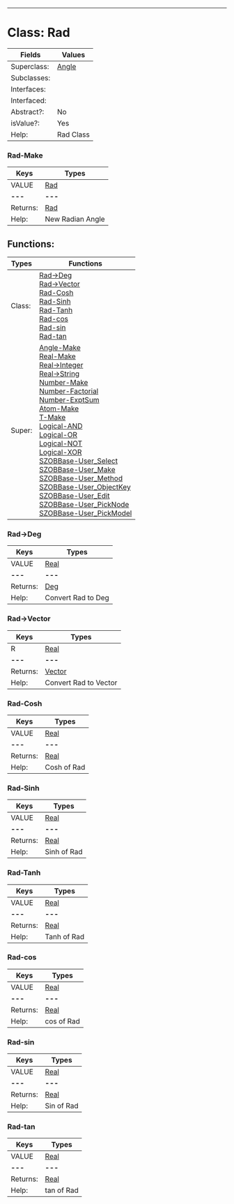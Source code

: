 ---------

# Class:	Rad

| Fields | Values |
| --------- | --------- |
| Superclass: | [Angle](Angle.html) |
| Subclasses: |  |
| Interfaces: |  |
| Interfaced: |  |
| Abstract?: | No |
| isValue?: | Yes |
| Help: | Rad Class |

### Rad-Make

| Keys | Types |
| --------- | --------- |
| VALUE | [Rad](Rad.html) |
| **---** | **---** |
| Returns: | [Rad](Rad.html) |
| Help: | New Radian Angle |


## Functions:

| Types | Functions |
| --------- | --------- |
| Class: | [Rad->Deg](#Rad->Deg) <br> [Rad->Vector](#Rad->Vector) <br> [Rad-Cosh](#Rad-Cosh) <br> [Rad-Sinh](#Rad-Sinh) <br> [Rad-Tanh](#Rad-Tanh) <br> [Rad-cos](#Rad-cos) <br> [Rad-sin](#Rad-sin) <br> [Rad-tan](#Rad-tan) |
| Super: | [Angle-Make](Angle.html) <br> [Real-Make](Real.html) <br> [Real->Integer](Real.html) <br> [Real->String](Real.html) <br> [Number-Make](Number.html) <br> [Number-Factorial](Number.html) <br> [Number-ExptSum](Number.html) <br> [Atom-Make](Atom.html) <br> [T-Make](T.html) <br> [Logical-AND](Logical.html) <br> [Logical-OR](Logical.html) <br> [Logical-NOT](Logical.html) <br> [Logical-XOR](Logical.html) <br> [SZOBBase-User_Select](SZOBBase.html) <br> [SZOBBase-User_Make](SZOBBase.html) <br> [SZOBBase-User_Method](SZOBBase.html) <br> [SZOBBase-User_ObjectKey](SZOBBase.html) <br> [SZOBBase-User_Edit](SZOBBase.html) <br> [SZOBBase-User_PickNode](SZOBBase.html) <br> [SZOBBase-User_PickModel](SZOBBase.html) |


### Rad->Deg

| Keys | Types |
| --------- | --------- |
| VALUE | [Real](Real.html) |
| **---** | **---** |
| Returns: | [Deg](Deg.html) |
| Help: | Convert Rad to Deg |

### Rad->Vector

| Keys | Types |
| --------- | --------- |
| R | [Real](Real.html) |
| **---** | **---** |
| Returns: | [Vector](Vector.html) |
| Help: | Convert Rad to Vector |

### Rad-Cosh

| Keys | Types |
| --------- | --------- |
| VALUE | [Real](Real.html) |
| **---** | **---** |
| Returns: | [Real](Real.html) |
| Help: | Cosh of Rad |

### Rad-Sinh

| Keys | Types |
| --------- | --------- |
| VALUE | [Real](Real.html) |
| **---** | **---** |
| Returns: | [Real](Real.html) |
| Help: | Sinh of Rad |

### Rad-Tanh

| Keys | Types |
| --------- | --------- |
| VALUE | [Real](Real.html) |
| **---** | **---** |
| Returns: | [Real](Real.html) |
| Help: | Tanh of Rad |

### Rad-cos

| Keys | Types |
| --------- | --------- |
| VALUE | [Real](Real.html) |
| **---** | **---** |
| Returns: | [Real](Real.html) |
| Help: | cos of Rad |

### Rad-sin

| Keys | Types |
| --------- | --------- |
| VALUE | [Real](Real.html) |
| **---** | **---** |
| Returns: | [Real](Real.html) |
| Help: | Sin of Rad |

### Rad-tan

| Keys | Types |
| --------- | --------- |
| VALUE | [Real](Real.html) |
| **---** | **---** |
| Returns: | [Real](Real.html) |
| Help: | tan of Rad |

